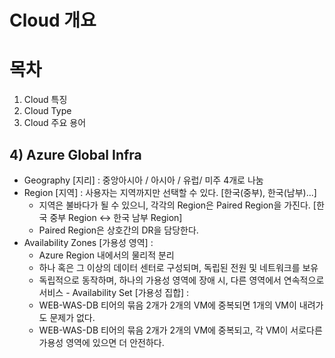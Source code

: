# Cloud 개요


# 목차
1) Cloud 특징
2) Cloud Type
3) Cloud 주요 용어


## 4) Azure Global Infra
    
   - Geography [지리] : 중앙아시아 / 아시아 / 유럽/ 미주 4개로 나눔
   - Region [지역] : 사용자는 지역까지만 선택할 수 있다. [한국(중부), 한국(남부)...]
      * 지역은 불바다가 될 수 있으니, 각각의 Region은 Paired Region을 가진다.
        [한국 중부 Region <-> 한국 남부 Region]
      * Paired Region은 상호간의 DR을 담당한다.
   - Availability Zones [가용성 영역] : 
      * Azure Region 내에서의 물리적 분리
      * 하나 혹은 그 이상의 데이터 센터로 구성되며, 독립된 전원 및 네트워크를 보유
      * 독립적으로 동작하며, 하나의 가용성 영역에 장애 시, 다른 영역에서 연속적으로 서비스
    - Availability Set [가용성 집합] : 
      * WEB-WAS-DB 티어의 묶음 2개가 2개의 VM에 중복되면 1개의 VM이 내려가도 문제가 없다.
      * WEB-WAS-DB 티어의 묶음 2개가 2개의 VM에 중복되고, 각 VM이 서로다른 가용성 영역에 있으면 더 안전하다.
